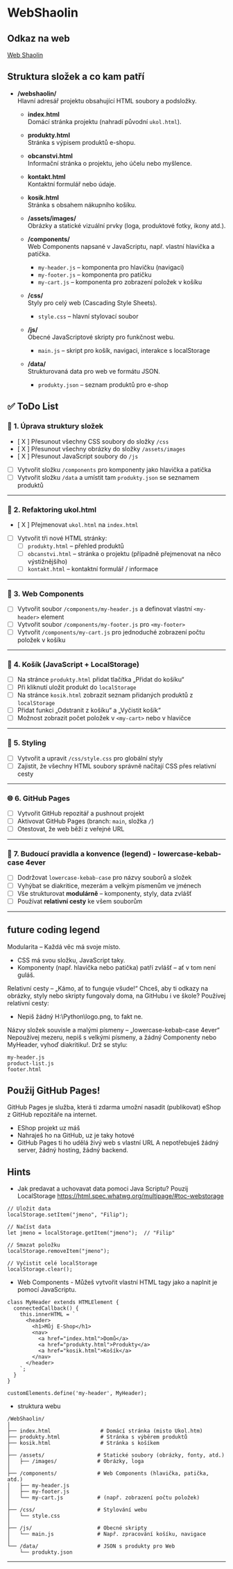 # WebShaolin
## Odkaz na web
[Web Shaolin](https://syrovisachy.github.io/WebShaolin/)
## Struktura složek a co kam patří

- **/webshaolin/**  
  Hlavní adresář projektu obsahující HTML soubory a podsložky.

  - **index.html**  
    Domácí stránka projektu (nahradí původní `ukol.html`).

  - **produkty.html**  
    Stránka s výpisem produktů e-shopu.

  - **obcanstvi.html**  
    Informační stránka o projektu, jeho účelu nebo myšlence.

  - **kontakt.html**  
    Kontaktní formulář nebo údaje.

  - **kosik.html**  
    Stránka s obsahem nákupního košíku.

  - **/assets/images/**  
    Obrázky a statické vizuální prvky (loga, produktové fotky, ikony atd.).

  - **/components/**  
    Web Components napsané v JavaScriptu, např. vlastní hlavička a patička.
    - `my-header.js` – komponenta pro hlavičku (navigaci)
    - `my-footer.js` – komponenta pro patičku
    - `my-cart.js` – komponenta pro zobrazení položek v košíku

  - **/css/**  
    Styly pro celý web (Cascading Style Sheets).
    - `style.css` – hlavní stylovací soubor

  - **/js/**  
    Obecné JavaScriptové skripty pro funkčnost webu.
    - `main.js` – skript pro košík, navigaci, interakce s localStorage

  - **/data/**  
    Strukturovaná data pro web ve formátu JSON.
    - `produkty.json` – seznam produktů pro e-shop

## ✅ **ToDo List**

### 📁 **1. Úprava struktury složek**
- [ X ] Přesunout všechny CSS soubory do složky `/css`
- [ X ] Přesunout všechny obrázky do složky `/assets/images`
- [ X ] Přesunout JavaScript soubory do `/js`
- [ ] Vytvořit složku `/components` pro komponenty jako hlavička a patička
- [ ] Vytvořit složku `/data` a umístit tam `produkty.json` se seznamem produktů

---

### 🧹 **2. Refaktoring ukol.html**
- [ X ] Přejmenovat `ukol.html` na `index.html`
- [ ] Vytvořit tři nové HTML stránky:
  - [ ] `produkty.html` – přehled produktů
  - [ ] `obcanstvi.html` – stránka o projektu (případně přejmenovat na něco výstižnějšího)
  - [ ] `kontakt.html` – kontaktní formulář / informace

---

### 🧩 **3. Web Components**
- [ ] Vytvořit soubor `/components/my-header.js` a definovat vlastní `<my-header>` element
- [ ] Vytvořit soubor `/components/my-footer.js` pro `<my-footer>`
- [ ] Vytvořit `/components/my-cart.js` pro jednoduché zobrazení počtu položek v košíku

---

### 🛒 **4. Košík (JavaScript + LocalStorage)**
- [ ] Na stránce `produkty.html` přidat tlačítka „Přidat do košíku“
- [ ] Při kliknutí uložit produkt do `localStorage`
- [ ] Na stránce `kosik.html` zobrazit seznam přidaných produktů z `localStorage`
- [ ] Přidat funkci „Odstranit z košíku“ a „Vyčistit košík“
- [ ] Možnost zobrazit počet položek v `<my-cart>` nebo v hlavičce

---

### 🎨 **5. Styling**
- [ ] Vytvořit a upravit `/css/style.css` pro globální styly
- [ ] Zajistit, že všechny HTML soubory správně načítají CSS přes relativní cesty

---

### 🌐 **6. GitHub Pages**
- [ ] Vytvořit GitHub repozitář a pushnout projekt
- [ ] Aktivovat GitHub Pages (branch: `main`, složka `/`)
- [ ] Otestovat, že web běží z veřejné URL

---

### 📜 **7. Budoucí pravidla a konvence (legend) - lowercase-kebab-case 4ever**
- [ ] Dodržovat `lowercase-kebab-case` pro názvy souborů a složek
- [ ] Vyhýbat se diakritice, mezerám a velkým písmenům ve jménech
- [ ] Vše strukturovat **modulárně** – komponenty, styly, data zvlášť
- [ ] Používat **relativní cesty** ke všem souborům

---

## future coding legend
Modularita – Každá věc má svoje místo.
- CSS má svou složku, JavaScript taky.
- Komponenty (např. hlavička nebo patička) patří zvlášť – ať v tom není guláš.
  
Relativní cesty – „Kámo, ať to funguje všude!“
Chceš, aby ti odkazy na obrázky, styly nebo skripty fungovaly doma, na GitHubu i ve škole? Používej relativní cesty:
- Nepiš žádný H:\Python\logo.png, to fakt ne.
   
Názvy složek souvisle a malými písmeny – „lowercase-kebab-case 4ever“ 
Nepoužívej mezeru, nepiš s velkými písmeny, a žádný Componenty nebo MyHeader, vyhoď diakritiku!.
Drž se stylu:
```
my-header.js
product-list.js
footer.html
```
## Použij GitHub Pages!
GitHub Pages je služba, která ti zdarma umožní nasadit (publikovat) eShop z GitHub repozitáře na internet.

- EShop projekt uz máš
- Nahraješ ho na GitHub, uz je taky hotové
- GitHub Pages ti ho udělá živý web s vlastní URL
A nepotřebuješ žádný server, žádný hosting, žádný backend.

## Hints
- Jak  predavat a uchovavat data pomoci Java Scriptu? Pouzij LocalStorage
    https://html.spec.whatwg.org/multipage/#toc-webstorage 

```
// Uložit data
localStorage.setItem("jmeno", "Filip");

// Načíst data
let jmeno = localStorage.getItem("jmeno");  // "Filip"

// Smazat položku
localStorage.removeItem("jmeno");

// Vyčistit celé localStorage
localStorage.clear();
```


- Web Components - Můžeš vytvořit vlastní HTML tagy jako <my-header> a naplnit je pomocí JavaScriptu.

```
class MyHeader extends HTMLElement {
  connectedCallback() {
    this.innerHTML = `
      <header>
        <h1>Můj E-Shop</h1>
        <nav>
          <a href="index.html">Domů</a>
          <a href="produkty.html">Produkty</a>
          <a href="kosik.html">Košík</a>
        </nav>
      </header>
    `;
  }
}

customElements.define('my-header', MyHeader);
```

- struktura webu
```
/WebShaolin/
│
├── index.html                # Domácí stránka (misto Ukol.htm)
├── produkty.html             # Stránka s výběrem produktů
├── kosik.html                # Stránka s košíkem
│
├── /assets/                 # Statické soubory (obrázky, fonty, atd.)
│   ├── /images/             # Obrázky, loga
│
├── /components/             # Web Components (hlavička, patička, atd.)
│   ├── my-header.js
│   ├── my-footer.js
│   └── my-cart.js           # (např. zobrazení počtu položek)
│
├── /css/                    # Stylování webu 
│   └── style.css
│
├── /js/                     # Obecné skripty
│   └── main.js              # Např. zpracování košíku, navigace
│
└── /data/                   # JSON s produkty pro Web 
    └── produkty.json

```













---


